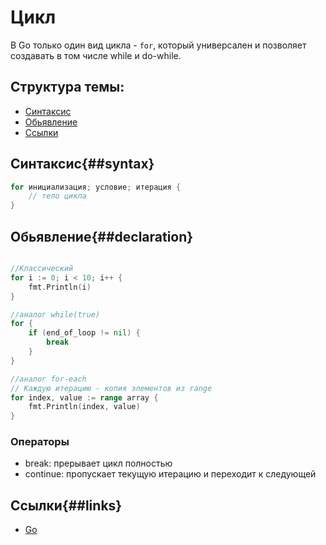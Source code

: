 # Цикл

В Go только один вид цикла - `for`, который универсален и позволяет создавать в том числе while и do-while.

## Структура темы:
- [Синтаксис](##syntax)
- [Обьявление](##declaration)
- [Ссылки](##links)


## Синтаксис{##syntax}
```go
for инициализация; условие; итерация {
    // тело цикла
}

```

## Обьявление{##declaration}
```go

//Классический
for i := 0; i < 10; i++ {
    fmt.Println(i)
}

//аналог while(true)
for {
	if (end_of_loop != nil) {
		break
	}
}

//аналог for-each
// Каждую итерацию - копия элементов из range
for index, value := range array {
	fmt.Println(index, value)
}

```

### Операторы
- break: прерывает цикл полностью
- continue: пропускает текущую итерацию и переходит к следующей

## Ссылки{##links}
- [Go](./README.md)
